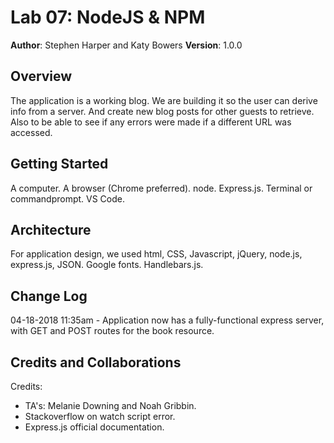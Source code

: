 # Lab 07: NodeJS & NPM

**Author**: Stephen Harper and Katy Bowers
**Version**: 1.0.0

## Overview
The application is a working blog. We are building it so the user can derive info from a server. And create new blog posts for other guests to retrieve. Also to be able to see if any errors were made if a different URL was accessed.

## Getting Started
A computer. A browser (Chrome preferred). node. Express.js. Terminal or commandprompt. VS Code. 

## Architecture
For application design, we used html, CSS, Javascript, jQuery, node.js, express.js, JSON. Google fonts. Handlebars.js.

## Change Log
04-18-2018 11:35am - Application now has a fully-functional express server, with GET and POST routes for the book resource.

## Credits and Collaborations
Credits:
- TA's: Melanie Downing and Noah Gribbin. 
- Stackoverflow on watch script error. 
- Express.js official documentation.